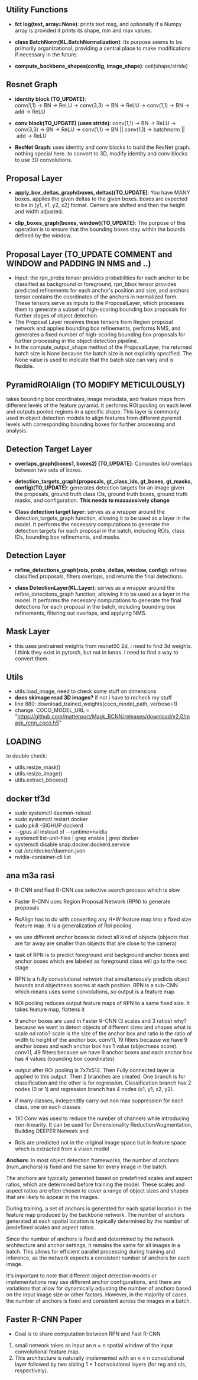 ## Utility Functions
- **fct log(text, array=None)**: prints text msg, and optionally if a Numpy array is provided it prints its shape, min and max values.

- **class BatchNorm(KL.BatchNormalization)**: Its purpose seems to be primarily organizational, providing a central place to make modifications if necessary in the future.

- **compute_backbone_shapes(config, image_shape)**: ceil(shape/stride)

## Resnet Graph
- **identity block (TO_UPDATE)**:  
conv(1,1) -> BN -> ReLU -> conv(3,3) -> BN -> ReLU -> conv(1,1) -> BN -> add -> ReLU

- **conv block(TO_UPDATE) (uses stride)**: 
conv(1,1) -> BN -> ReLU -> conv(3,3) -> BN -> ReLU -> conv(1,1) -> BN  || conv(1,1) -> batchnorm || add -> ReLU

- **ResNet Graph**:
uses identity and conv blocks to build the ResNet graph. nothing special here. to convert to 3D, modify identity and conv blocks to use 3D convolutions.

## Proposal Layer
- **apply_box_deltas_graph(boxes, deltas)(TO_UPDATE)**: You have MANY boxes.
applies the given deltas to the given boxes. boxes are expected to be in [y1, x1, y2, x2] format. Centers are shifted and then the height and width adjusted.

- **clip_boxes_graph(boxes, window)(TO_UPDATE)**:
 The purpose of this operation is to ensure that the bounding boxes stay within the bounds defined by the window.


## Proposal Layer (TO_UPDATE COMMENT and WINDOW and PADDING IN NMS and ..)
- Input: the rpn_probs tensor provides probabilities for each anchor to be classified as background or foreground, rpn_bbox tensor provides predicted refinements for each anchor's position and size, and anchors tensor contains the coordinates of the anchors in normalized form. These tensors serve as inputs to the ProposalLayer, which processes them to generate a subset of high-scoring bounding box proposals for further stages of object detection.
- The Proposal Layer receives these tensors from Region proposal network and applies bounding box refinements, performs NMS, and generates a fixed number of high-scoring bounding box proposals for further processing in the object detection pipeline.
- In the compute_output_shape method of the ProposalLayer, the returned batch size is None because the batch size is not explicitly specified. The None value is used to indicate that the batch size can vary and is flexible.



## PyramidROIAlign (TO MODIFY METICULOUSLY)
takes bounding box coordinates, image metadata, and feature maps from different levels of the feature pyramid. It performs ROI pooling on each level and outputs pooled regions in a specific shape. This layer is commonly used in object detection models to align features from different pyramid levels with corresponding bounding boxes for further processing and analysis.

## Detection Target Layer

- **overlaps_graph(boxes1, boxes2) (TO_UPDATE)**: Computes IoU overlaps between two sets of boxes.

- **detection_targets_graph(proposals, gt_class_ids, gt_boxes, gt_masks, config)(TO_UPDATE)**:
generates detection targets for an image given the proposals, ground truth class IDs, ground truth boxes, ground truth masks, and configuration. **This needs to maaaassively change**

- **Class detection target layer**:
serves as a wrapper around the detection_targets_graph function, allowing it to be used as a layer in the model. It performs the necessary computations to generate the detection targets for each proposal in the batch, including ROIs, class IDs, bounding box refinements, and masks.

## Detection Layer

- **refine_detections_graph(rois, probs, deltas, window, config)**: refines classified proposals, filters overlaps, and returns the final detections. 

- **class DetectionLayer(KL.Layer)**: serves as a wrapper around the refine_detections_graph function, allowing it to be used as a layer in the model. It performs the necessary computations to generate the final detections for each proposal in the batch, including bounding box refinements, filtering out overlaps, and applying NMS.



## Mask Layer
- this uses pretrained weights from resnet50 2d, i need to find 3d weights. I think they exist in pytorch, but not in keras. I need to find a way to convert them.

## Utils
- utils.load_image, need to check some stuff on dimensions
- **does skimage read 3D images?** if not i have to recheck my stuff
- line 880: download_trained_weights(coco_model_path, verbose=1)
- change: COCO_MODEL_URL = "https://github.com/matterport/Mask_RCNN/releases/download/v2.0/mask_rcnn_coco.h5"


## LOADING
to double check: 
- utils.resize_mask()
- utils.resize_image()
- utils.extract_bboxes()



## docker tf3d
- sudo systemctl daemon-reload
- sudo systemctl restart docker
- sudo pkill -SIGHUP dockerd
- --gpus all instead of --runtime=nvidia
- systemctl list-unit-files | grep enable | grep docker
- systemctl disable snap.docker.dockerd.service
- cat /etc/docker/daemon.json
- nvidia-container-cli list




## ana m3a rasi
- R-CNN and Fast R-CNN use selective search process which is slow

- Faster R-CNN uses Region Proposal Network (RPN) to generate proposals

- RoAlign has to do with converting any H*W feature map into a fixed size feature map. It is a generalization of RoI pooling.

 - we use different anchor boxes to detect all kind of objects (objects that are far away are smaller than objects that are close to the camera)

 - task of RPN is to predict foreground and background anchor boxes and anchor boxes which are labeled as foreground class will go to the next stage

 - RPN is a fully convolutional network that simultaneously predicts object bounds and objectness scores at each position. RPN is a sub-CNN which means uses some convolutions, so output is a feature map 

 - ROI pooling reduces output feature maps of RPN to a same fixed size. It takes feature map, flattens it 

- 9 anchor boxes are used in Faster R-CNN (3 scales and 3 ratios)
why? because we want to detect objects of different sizes and shapes
what is scale nd ratio? scale is the size of the anchor box and ratio is the ratio of width to height of the anchor box. conv1*1, 1*9 filters because we have 9 anchor boxes and each anchor box has 1 value (objectness score). conv1*1, 4*9 filters because we have 9 anchor boxes and each anchor box has 4 values (bounding box coordinates)

- output after ROI pooling is 7x7x512. Then Fully connected layer is applied to this output. Then 2 branches are created. One branch is for classification and the other is for regression. Classification branch has 2 nodes (0 or 1) and regression branch has 4 nodes (x1, y1, x2, y2).

- if many classes, independtly carry out non max suppression for each class, one on each classes

-  1X1 Conv was used to reduce the number of channels while introducing non-linearity. It can be used for Dimensionality Reduction/Augmentation, Building DEEPER Network and 

- RoIs are predicted not in the original image space but in feature space which is extracted from a vision model


**Anchors**:
In most object detection frameworks, the number of anchors (num_anchors) is fixed and the same for every image in the batch.

The anchors are typically generated based on predefined scales and aspect ratios, which are determined before training the model. These scales and aspect ratios are often chosen to cover a range of object sizes and shapes that are likely to appear in the images.

During training, a set of anchors is generated for each spatial location in the feature map produced by the backbone network. The number of anchors generated at each spatial location is typically determined by the number of predefined scales and aspect ratios.

Since the number of anchors is fixed and determined by the network architecture and anchor settings, it remains the same for all images in a batch. This allows for efficient parallel processing during training and inference, as the network expects a consistent number of anchors for each image.

It's important to note that different object detection models or implementations may use different anchor configurations, and there are variations that allow for dynamically adjusting the number of anchors based on the input image size or other factors. However, in the majority of cases, the number of anchors is fixed and consistent across the images in a batch.


## Faster R-CNN Paper
- Goal is to share computation between RPN and Fast R-CNN
1. small network takes as input an n × n spatial window of the input convolutional feature map.
2. This architecture is naturally implemented with an n × n convolutional layer followed by two sibling 1 × 1 convolutional layers (for reg and cls, respectively).